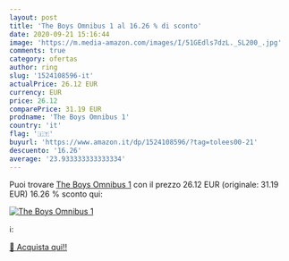 ```yaml
---
layout: post
title: 'The Boys Omnibus 1 al 16.26 % di sconto'
date: 2020-09-21 15:16:44
image: 'https://m.media-amazon.com/images/I/51GEdls7dzL._SL200_.jpg'
comments: true
category: ofertas
author: ring
slug: '1524108596-it'
actualPrice: 26.12 EUR
currency: EUR
price: 26.12
comparePrice: 31.19 EUR
prodname: 'The Boys Omnibus 1'
country: 'it'
flag: '🇮🇹'
buyurl: 'https://www.amazon.it/dp/1524108596/?tag=tolees00-21'
descuento: '16.26'
average: '23.933333333333334'
---
```


Puoi trovare [The Boys Omnibus 1](https://www.amazon.it/dp/1524108596/?tag=tolees00-21) con il prezzo 26.12 EUR (originale: 31.19 EUR) 16.26 % sconto qui:

[![The Boys Omnibus 1](https://m.media-amazon.com/images/I/51GEdls7dzL._SL200_.jpg)](https://www.amazon.it/dp/1524108596/?tag=tolees00-21)

ℹ️:


[🛒 Acquista qui!!](https://www.amazon.it/dp/1524108596/?tag=tolees00-21)
